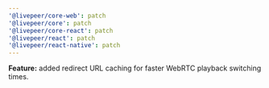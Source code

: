```yaml
---
'@livepeer/core-web': patch
'@livepeer/core': patch
'@livepeer/core-react': patch
'@livepeer/react': patch
'@livepeer/react-native': patch
---
```


**Feature:** added redirect URL caching for faster WebRTC playback switching times.
